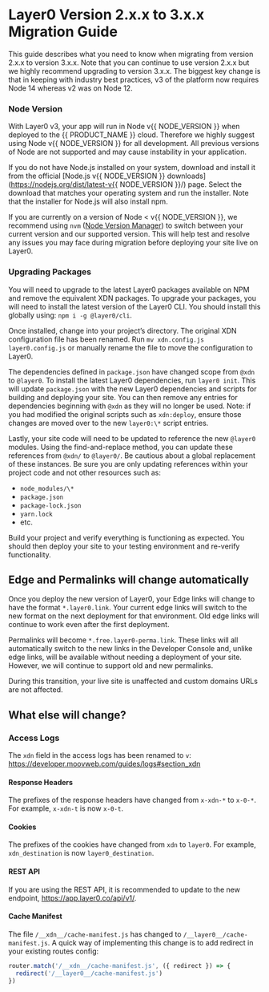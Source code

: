 # Layer0 Version 2.x.x to 3.x.x Migration Guide

This guide describes what you need to know when migrating from version 2.x.x to version 3.x.x. Note that you can continue to use version 2.x.x but we highly recommend upgrading to version 3.x.x. The biggest key change is that in keeping with industry best practices, v3 of the platform now requires Node 14 whereas v2 was on Node 12.

### Node Version

With Layer0 v3, your app will run in Node v{{ NODE_VERSION }} when deployed to the {{ PRODUCT_NAME }} cloud. Therefore we highly suggest using Node v{{ NODE_VERSION }} for all development. All previous versions of Node are not supported and may cause instability in your application.

If you do not have Node.js installed on your system, download and install it from the official [Node.js v{{ NODE_VERSION }} downloads](https://nodejs.org/dist/latest-v{{ NODE_VERSION }}/) page. Select the download that matches your operating system and run the installer. Note that the installer for Node.js will also install npm.

If you are currently on a version of Node < v{{ NODE_VERSION }}, we recommend using `nvm` ([Node Version Manager](https://github.com/nvm-sh/nvm)) to switch between your current version and our supported version. This will help test and resolve any issues you may face during migration before deploying your site live on Layer0.

### Upgrading Packages

You will need to upgrade to the latest Layer0 packages available on NPM and remove the equivalent XDN packages. To upgrade your packages, you will need to install the latest version of the Layer0 CLI. You should install this globally using: `npm i -g @layer0/cli`.

Once installed, change into your project’s directory. The original XDN configuration file has been renamed. Run `mv xdn.config.js layer0.config.js` or manually rename the file to move the configuration to Layer0.

The dependencies defined in `package.json` have changed scope from `@xdn` to `@layer0`. To install the latest Layer0 dependencies, run `layer0 init`. This will update `package.json` with the new Layer0 dependencies and scripts for building and deploying your site. You can then remove any entries for dependencies beginning with `@xdn` as they will no longer be used. Note: if you had modified the original scripts such as `xdn:deploy`, ensure those changes are moved over to the new `layer0:\*` script entries.

Lastly, your site code will need to be updated to reference the new `@layer0` modules. Using the find-and-replace method, you can update these references from `@xdn/` to `@layer0/`. Be cautious about a global replacement of these instances. Be sure you are only updating references within your project code and not other resources such as:

- `node_modules/\*`
- `package.json`
- `package-lock.json`
- `yarn.lock`
- etc.

Build your project and verify everything is functioning as expected. You should then deploy your site to your testing environment and re-verify functionality.

## Edge and Permalinks will change automatically

Once you deploy the new version of Layer0, your Edge links will change to have the format `*.layer0.link`. Your current edge links will switch to the new format on the next deployment for that environment. Old edge links will continue to work even after the first deployment.

Permalinks will become `*.free.layer0-perma.link`. These links will all automatically switch to the new links in the Developer Console and, unlike edge links, will be available without needing a deployment of your site. However, we will continue to support old and new permalinks.

During this transition, your live site is unaffected and custom domains URLs are not affected.

## What else will change?

### Access Logs

The `xdn` field in the access logs has been renamed to `v`: https://developer.moovweb.com/guides/logs#section_xdn

#### Response Headers

The prefixes of the response headers have changed from `x-xdn-*` to `x-0-*`. For example, `x-xdn-t` is now `x-0-t`.

#### Cookies

The prefixes of the cookies have changed from `xdn` to `layer0`. For example, `xdn_destination` is now `layer0_destination`.

#### REST API

If you are using the REST API, it is recommended to update to the new endpoint, https://app.layer0.co/api/v1/.

#### Cache Manifest

The file `/__xdn__/cache-manifest.js` has changed to `/__layer0__/cache-manifest.js`. A quick way of implementing this change is to add redirect in your existing routes config:

```js
router.match('/__xdn__/cache-manifest.js', ({ redirect }) => {
  redirect('/__layer0__/cache-manifest.js')
})
```
